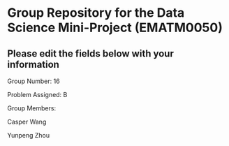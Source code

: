 # Group Repository for the Data Science Mini-Project (EMATM0050)

## Please edit the fields below with your information
Group Number: 16

Problem Assigned: B

Group Members:


Casper Wang


Yunpeng Zhou
